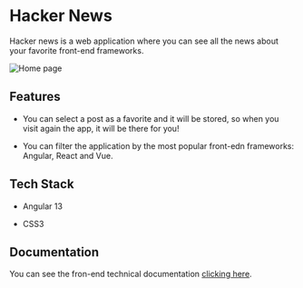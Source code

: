 # Hacker News

Hacker news is a web application where you can see all the news about your favorite front-end frameworks.

![Home page](https://i.ibb.co/5B0q0r9/Captura-web-7-2-2022-1141-tcotd-hacker-news-netlify-app.jpg)

## Features

- You can select a post as a favorite and it will be stored, so when you visit again the app, it will be there for you!

- You can filter the application by the most popular front-edn frameworks: Angular, React and Vue.

## Tech Stack

- Angular 13

- CSS3

## Documentation

You can see the fron-end technical documentation [clicking here](https://sebas-tcotd.github.io/hacker-news/).

